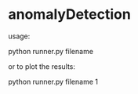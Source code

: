 # anomalyDetection

usage:

python runner.py filename

or to plot the results:

python runner.py filename 1  

